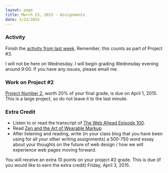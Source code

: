 ```yaml
---
layout: page
title: March 23, 2015 - Assignments
date: 3/23/2015
---
```


### Activity

Finish the [activity from last week](../_posts/2015-03-18-wordpress-part2.html).  Remember, this counts as part of Project #3.

I will not be here on Wednesday.  I will begin grading Wednesday evening around 9:00.  If you have any issues, please email me.

### Work on Project #2

[Project Number 2](2015-03-04-project2.html), worth 20% of your final grade, is due on April 1, 2015.  This is a large project, so do not leave it to the last minute.

### Extra Credit

- Listen to or read the transcript of [The Web Ahead Episode 100](http://thewebahead.net/100).
- Read [Zen and the Art of Wearable Markup](https://the-pastry-box-project.net/jeffrey-zeldman/2015-march-21)
- After listening and reading, write (in your class blog that you have been using for all your other writing assignments) a 500-750 word essay about your thoughts on the future of web design / how we will experience web pages moving forward.

You will receive an extra 10 points on your project #2 grade.  This is due (if you would like to earn the extra credit) Friday, April 3, 2015.